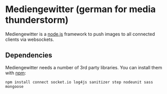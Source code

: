 Mediengewitter (german for media thunderstorm)
==============================================

Mediengewitter is a [node.js](http://nodejs.org) framework to push images to all connected clients via websockets.


Dependencies
------------

Mediengewitter needs a number of 3rd party libraries. You can install them with [npm](http://npmjs.org):

    npm install connect socket.io log4js sanitizer step nodeunit sass mongoose
